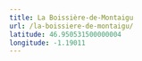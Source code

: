 ```yaml
---
title: La Boissière-de-Montaigu
url: /la-boissiere-de-montaigu/
latitude: 46.950531500000004
longitude: -1.19011
---
```

